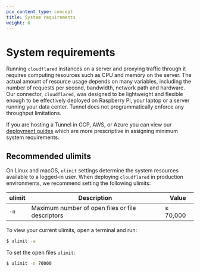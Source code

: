 ```yaml
---
pcx_content_type: concept
title: System requirements
weight: 6
---
```


# System requirements

Running `cloudflared` instances on a server and proxying traffic through it requires computing resources such as CPU and memory on the server. The actual amount of resource usage depends on many variables, including the number of requests per second, bandwidth, network path and hardware. Our connector, `cloudflared`, was designed to be lightweight and flexible enough to be effectively deployed on Raspberry Pi, your laptop or a server running your data center. Tunnel does not programmatically enforce any throughput limitations.

If you are hosting a Tunnel in GCP, AWS, or Azure you can view our [deployment guides](/cloudflare-one/connections/connect-networks/deploy-tunnels/deployment-guides/) which are more prescriptive in assigning minimum system requirements.

## Recommended ulimits

On Linux and macOS, `ulimit` settings determine the system resources available to a logged-in user. When deploying `cloudflared` in production environments, we recommend setting the following ulimits:

| ulimit | Description | Value |
| -------| ----------- | ----------------- |
| `-n`   | Maximum number of open files or file descriptors | ≥ 70,000 |

To view your current ulimits, open a terminal and run:
```sh
$ ulimit -a
```

To set the open files `ulimit`:
```sh
$ ulimit -n 70000
```
